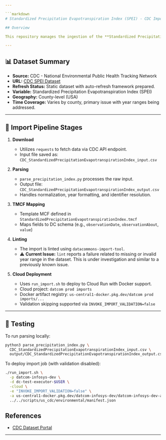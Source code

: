 ```yaml
---

```markdown
# Standardized Precipitation Evapotranspiration Index (SPEI) - CDC Import

## Overview

This repository manages the ingestion of the **Standardized Precipitation Evapotranspiration Index (SPEI)** dataset from the [Centers for Disease Control and Prevention (CDC)](https://data.cdc.gov). The goal is to structure this dataset for inclusion in the [Data Commons Knowledge Graph](https://datacommons.org), enabling better accessibility and analysis of environmental health data.

---
```


## 📊 Dataset Summary

- **Source:** CDC - National Environmental Public Health Tracking Network  
- **URL:** [CDC SPEI Dataset](https://data.cdc.gov/resource/6nbv-ifib.csv)
- **Refresh Status:** Static dataset with auto-refresh framework prepared.
- **Variable:** Standardized Precipitation Evapotranspiration Index (SPEI)
- **Geography:** County-level (USA)
- **Time Coverage:** Varies by county, primary issue with year ranges being addressed.

---

## 🔁 Import Pipeline Stages

1. **Download**
   - Utilizes `requests` to fetch data via CDC API endpoint.
   - Input file saved as: `CDC_StandardizedPrecipitationEvapotranspirationIndex_input.csv`

2. **Parsing**
   - `parse_precipitation_index.py` processes the raw input.
   - Output file: `CDC_StandardizedPrecipitationEvapotranspirationIndex_output.csv`
   - Handles normalization, year formatting, and identifier resolution.

3. **TMCF Mapping**
   - Template MCF defined in `StandardizedPrecipitationEvapotranspirationIndex.tmcf`
   - Maps fields to DC schema (e.g., `observationDate`, `observationAbout`, `value`)

4. **Linting**
   - The import is linted using `datacommons-import-tool`.
   - ⚠️ **Current Issue:** `lint` reports a failure related to missing or invalid year range in the dataset. This is under investigation and similar to a previously known issue.

5. **Cloud Deployment**
   - Uses `run_import.sh` to deploy to Cloud Run with Docker support.
   - Cloud project: `datcom prod imports`
   - Docker artifact registry: `us-central1-docker.pkg.dev/datcom prod imports/...`
   - Validation skipping supported via `INVOKE_IMPORT_VALIDATION=false`

---

## 🧪 Testing

To run parsing locally:

```bash
python3 parse_precipitation_index.py \
  CDC_StandardizedPrecipitationEvapotranspirationIndex_input.csv \
  output/CDC_StandardizedPrecipitationEvapotranspirationIndex_output.csv
````

To deploy import job (with validation disabled):

```bash
./run_import.sh \
  -p datcom-infosys-dev \
  -d dc-test-executor-$USER \
  -cloud \
  -e "INVOKE_IMPORT_VALIDATION=false" \
  -a us-central1-docker.pkg.dev/datcom-infosys-dev/datcom-infosys-dev-artifacts \
  ../../scripts/us_cdc/environmental/manifest.json
```


## References

* [CDC Dataset Portal](https://data.cdc.gov)

---


